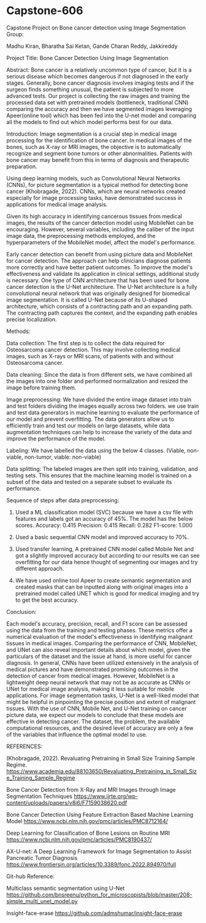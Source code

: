 # Capstone-606
Capstone Project on Bone cancer detection using Image Segmentation
Group:

Madhu Kiran, Bharatha
Sai Ketan, Gande
Charan Reddy, Jakkireddy

Project Title: Bone Cancer Detection Using Image Segmentation

Abstract:
Bone cancer is a relatively uncommon type of cancer, but it is a serious disease which becomes dangerous if not diagnosed in the early stages. Generally, bone cancer diagnosis involves imaging tests and if the surgeon finds something unusual, the patient is subjected to more advanced tests. Our project is collecting the raw images and training the processed data set with pretrained models (bottleneck, traditional CNN) comparing the accuracy and then we have segmented images leveraging Apeer(online tool) which has been fed into the U-net model and comparing all the models to find out which model performs best for our data.

Introduction:
Image segmentation is a crucial step in medical image processing for the identification of bone cancer. In medical images of the bones, such as X-ray or MRI images, the objective is to automatically recognize and segment bone tumors or other abnormalities. Patients with bone cancer may benefit from this in terms of diagnosis and therapeutic preparation.

Using deep learning models, such as Convolutional Neural Networks (CNNs), for picture segmentation is a typical method for detecting bone cancer (Khobragade, 2022). CNNs, which are neural networks created especially for image processing tasks, have demonstrated success in applications for medical image analysis.

Given its high accuracy in identifying cancerous tissues from medical images, the results of the cancer detection model using MobileNet can be encouraging. However, several variables, including the caliber of the input image data, the preprocessing methods employed, and the hyperparameters of the MobileNet model, affect the model's performance.

Early cancer detection can benefit from using picture data and MobileNet for cancer detection. The approach can help clinicians diagnose patients more correctly and have better patient outcomes. To improve the model's effectiveness and validate its application in clinical settings, additional study is necessary. One type of CNN architecture that has been used for bone cancer detection is the U-Net architecture. The U-Net architecture is a fully convolutional neural network that was originally designed for biomedical image segmentation. It is called U-Net because of its U-shaped architecture, which consists of a contracting path and an expanding path. The contracting path captures the context, and the expanding path enables precise localization.

Methods:

Data collection: The first step is to collect the data required for Osteosarcoma cancer detection. This may involve collecting medical images, such as X-rays or MRI scans, of patients with and without Osteosarcoma cancer.

Data cleaning: Since the data is from different sets, we have combined all the images into one folder and performed normalization and resized the image before training them.

Image preprocessing: We have divided the entire image dataset into train and test folders dividing the images equally across two folders.
we use train and test data generators in machine learning to evaluate the performance of our model and prevent overfitting. The data generators allow us to efficiently train and test our models on large datasets, while data augmentation techniques can help to increase the variety of the data and improve the performance of the model.

Labeling: We have labelled the data using the below 4 classes.
(Viable, non-viable, non-tumor, viable: non-viable)

Data splitting: The labeled images are then split into training, validation, and testing sets. This ensures that the machine learning model is trained on a subset of the data and tested on a separate subset to evaluate its performance.

Sequence of steps after data preprocessing:

1.	Used a ML classification model (SVC) because we have a csv file with features and labels got an accuracy of 45%. The model has the below scores.
Accuracy: 0.415
Precision: 0.415
Recall: 0.282
F1-score: 1.000





2.	Used a basic sequential CNN model and improved accuracy to 70%.
 
3.	Used transfer learning, A pretrained CNN model called Mobile Net and got a slightly improved accuracy but according to our results we can see overfitting for our data hence thought of segmenting our images and try different approach.
   

4.	We have used online tool Apeer to create semantic segmentation and created masks that can be inputted along with original images into a pretrained model called UNET which is good for medical imaging and try to get the best accuracy.

Conclusion:

Each model's accuracy, precision, recall, and F1 score can be assessed using the data from the training and testing phases. These metrics offer a numerical evaluation of the model's effectiveness in identifying malignant tissues in medical images. Comparing the performance of CNN, MobileNet, and UNet can also reveal important details about which model, given the particulars of the dataset and the issue at hand, is more useful for cancer diagnosis. In general, CNNs have been utilized extensively in the analysis of medical pictures and have demonstrated promising outcomes in the detection of cancer from medical images. However, MobileNet is a lightweight deep neural network that may not be as accurate as CNNs or UNet for medical image analysis, making it less suitable for mobile applications. For image segmentation tasks, U-Net is a well-liked model that might be helpful in pinpointing the precise position and extent of malignant tissues. With the use of CNN, Mobile Net, and U-Net training on cancer picture data, we expect our models to conclude that these models are effective in detecting cancer. The dataset, the problem, the available computational resources, and the desired level of accuracy are only a few of the variables that influence the optimal model to use.

REFERENCES:

(Khobragade, 2022). Revaluating Pretraining in Small Size Training Sample Regime. 
https://www.academia.edu/88103650/Revaluating_Pretraining_in_Small_Size_Training_Sample_Regime

Bone Cancer Detection from X-Ray and MRI Images through Image Segmentation Techniques
https://www.ijrte.org/wp-content/uploads/papers/v8i6/F7159038620.pdf

Bone Cancer Detection Using Feature Extraction Based Machine Learning Model
https://www.ncbi.nlm.nih.gov/pmc/articles/PMC8712164/

Deep Learning for Classification of Bone Lesions on Routine MRI
https://www.ncbi.nlm.nih.gov/pmc/articles/PMC8190437/

AX-U-net: A Deep Learning Framework for Image Segmentation to Assist Pancreatic Tumor Diagnosis
https://www.frontiersin.org/articles/10.3389/fonc.2022.894970/full

Git-hub Reference:

Multiclass semantic segmentation using U-Net 
https://github.com/bnsreenu/python_for_microscopists/blob/master/208-simple_multi_unet_model.py

Insight-face-erase
https://github.com/admshumar/insight-face-erase
